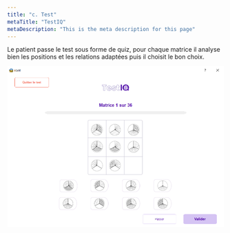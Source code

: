 ```yaml
---
title: "c. Test"
metaTitle: "TestIQ"
metaDescription: "This is the meta description for this page"
---
```


Le patient passe le test sous forme de quiz, pour chaque matrice il analyse bien les positions et les relations adaptées puis il choisit le bon choix. 

![frame](https://github.com/z-sohaib/iq-documentation/blob/main/src/images/capture/test.PNG?raw=true)
